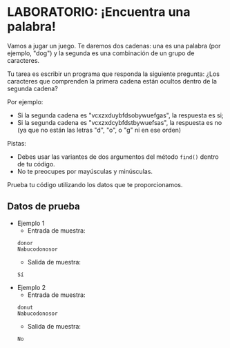 # LABORATORIO: ¡Encuentra una palabra!

Vamos a jugar un juego. Te daremos dos cadenas: una es una palabra (por ejemplo, "dog") y la segunda es una combinación de un grupo de caracteres.

Tu tarea es escribir un programa que responda la siguiente pregunta: ¿Los caracteres que comprenden la primera cadena están ocultos dentro de la segunda cadena?

Por ejemplo:

* Si la segunda cadena es "vcxzxduybfdsobywuefgas", la respuesta es si;
* Si la segunda cadena es "vcxzxdcybfdstbywuefsas", la respuesta es no (ya que no están las letras "d", "o", o "g" ni en ese orden)

Pistas:

* Debes usar las variantes de dos argumentos del método `find()` dentro de tu código.
* No te preocupes por mayúsculas y minúsculas.

Prueba tu código utilizando los datos que te proporcionamos.

## Datos de prueba

* Ejemplo 1
    * Entrada de muestra:
    ```
    donor
    Nabucodonosor 
    ```
    * Salida de muestra: 
    ```
    Sí
    ```
* Ejemplo 2
    * Entrada de muestra:
    ```
    donut
    Nabucodonosor 
    ```
    * Salida de muestra: 
    ```
    No
    ```